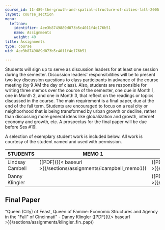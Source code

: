 ```yaml
---
course_id: 11-489-the-growth-and-spatial-structure-of-cities-fall-2005
layout: course_section
menu:
  leftnav:
    identifier: 4ee3b8749889d073b5c4011f4e176b51
    name: Assignments
    weight: 40
title: Assignments
type: course
uid: 4ee3b8749889d073b5c4011f4e176b51

---
```


Students will sign up to serve as discussion leaders for at least one session during the semester. Discussion leaders' responsibilities will be to present two key discussion questions to class participants in advance of the course meeting (by 9 AM the day of class). Also, students are responsible for writing three memos over the course of the semester, one due in Month 1, one in Month 2, and one in Month 3, that reflect on the readings or topics discussed in the course. The main requirement is a final paper, due at the end of the fall term. Students are encouraged to focus on a real city or neighborhood that is being transformed by urban growth or decline, rather than discussing more general ideas like globalization and growth, internet economy and growth, etc. A prospectus for the final paper will be due before Ses #19.

A selection of exemplary student work is included below. All work is courtesy of the student named and used with permission.

| STUDENTS | MEMO 1 | MEMO 2 |
| --- | --- | --- |
| Lindsay Cambell | ([PDF]({{< baseurl >}}/sections/assignments/icampbell_memo1)) | ([PDF]({{< baseurl >}}/sections/assignments/icampbell_memo2)) |
| Danny Klingler | &nbsp; | ([PDF]({{< baseurl >}}/sections/assignments/klingler_memo2)) 

Final Paper
-----------

"Queen (City) of Feast, Queen of Famine: Economic Structures and Agency in the "Fall" of Cincinnati" - Danny Klingler ([PDF]({{< baseurl >}}/sections/assignments/klingler_fin_pap))